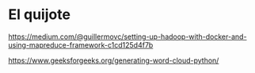 # El quijote

https://medium.com/@guillermovc/setting-up-hadoop-with-docker-and-using-mapreduce-framework-c1cd125d4f7b

https://www.geeksforgeeks.org/generating-word-cloud-python/
